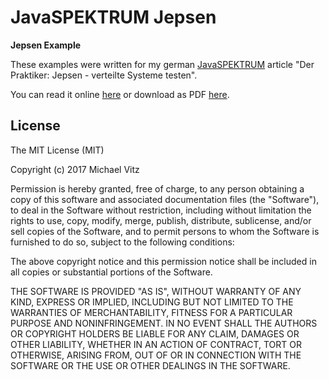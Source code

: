 # JavaSPEKTRUM Jepsen

**Jepsen Example**

These examples were written for my german
[JavaSPEKTRUM](http://www.javaspektrum.de/) article
"Der Praktiker: Jepsen - verteilte Systeme testen".

You can read it online
[here](https://www.innoq.com/de/articles/2017/11/jepsen-verteilte-systeme-testen/)
or download as PDF
[here](http://www.sigs.de/publications/download/Artikel/vitz_JS_06_17_shfz.pdf).


## License

The MIT License (MIT)

Copyright (c) 2017 Michael Vitz

Permission is hereby granted, free of charge, to any person obtaining a copy of
this software and associated documentation files (the "Software"), to deal in
the Software without restriction, including without limitation the rights to
use, copy, modify, merge, publish, distribute, sublicense, and/or sell copies of
the Software, and to permit persons to whom the Software is furnished to do so,
subject to the following conditions:

The above copyright notice and this permission notice shall be included in all
copies or substantial portions of the Software.

THE SOFTWARE IS PROVIDED "AS IS", WITHOUT WARRANTY OF ANY KIND, EXPRESS OR
IMPLIED, INCLUDING BUT NOT LIMITED TO THE WARRANTIES OF MERCHANTABILITY, FITNESS
FOR A PARTICULAR PURPOSE AND NONINFRINGEMENT. IN NO EVENT SHALL THE AUTHORS OR
COPYRIGHT HOLDERS BE LIABLE FOR ANY CLAIM, DAMAGES OR OTHER LIABILITY, WHETHER
IN AN ACTION OF CONTRACT, TORT OR OTHERWISE, ARISING FROM, OUT OF OR IN
CONNECTION WITH THE SOFTWARE OR THE USE OR OTHER DEALINGS IN THE SOFTWARE.
